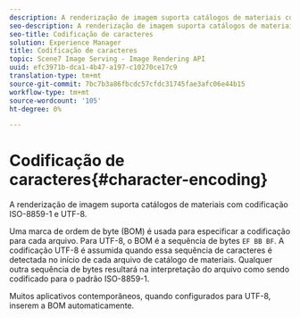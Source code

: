 ```yaml
---
description: A renderização de imagem suporta catálogos de materiais com codificação ISO-8859-1 e UTF-8.
seo-description: A renderização de imagem suporta catálogos de materiais com codificação ISO-8859-1 e UTF-8.
seo-title: Codificação de caracteres
solution: Experience Manager
title: Codificação de caracteres
topic: Scene7 Image Serving - Image Rendering API
uuid: efc3971b-dca1-4b47-a197-c10270ce17c9
translation-type: tm+mt
source-git-commit: 7bc7b3a86fbcdc57cfdc31745fae3afc06e44b15
workflow-type: tm+mt
source-wordcount: '105'
ht-degree: 0%

---
```



# Codificação de caracteres{#character-encoding}

A renderização de imagem suporta catálogos de materiais com codificação ISO-8859-1 e UTF-8.

Uma marca de ordem de byte (BOM) é usada para especificar a codificação para cada arquivo. Para UTF-8, o BOM é a sequência de bytes `EF BB BF`. A codificação UTF-8 é assumida quando essa sequência de caracteres é detectada no início de cada arquivo de catálogo de materiais. Qualquer outra sequência de bytes resultará na interpretação do arquivo como sendo codificado para o padrão ISO-8859-1.

Muitos aplicativos contemporâneos, quando configurados para UTF-8, inserem a BOM automaticamente.
